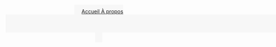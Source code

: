 <html lang="fr">
<head>
    <meta charset="UTF-8">
    <meta name="viewport" content="width=device-width, initial-scale">
    <title>Zone de Couleur</title>
    <style>
        Accueil {
            background-color: #f7f7f7;
            padding: 10px 20px;
            text-align: 300px 20px;
        }
        A propos {
            background-color: #f7f7f7;
            padding: 10px 20px;
            text-align: 200px 20px;
        }
        .zone-couleur {
        width: 980px; /* Largeur de la zone de couleur */
        height: 50px; /* Hauteur de la zone de couleur */
        background-color: #F7F7F7; /* Couleur de fond de la zone */
        }
    </style>
<head>
    <header>
        <Accueil>
        <a href="#">    Accueil     </a>
        <A propos>
        <a href="#">    À propos    </a>
<body>
    <div class="zone-couleur"></div>
</body>
